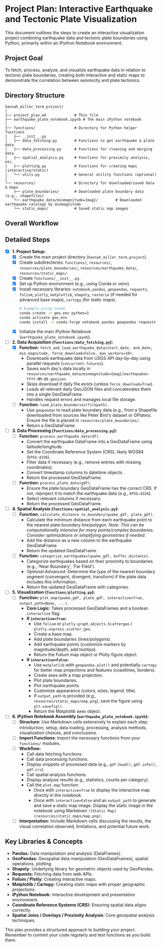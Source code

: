 # Project Plan: Interactive Earthquake and Tectonic Plate Visualization

This document outlines the steps to create an interactive visualization project combining earthquake data and tectonic plate boundaries using Python, primarily within an iPython Notebook environment.

## Project Goal

To fetch, process, analyze, and visualize earthquake data in relation to tectonic plate boundaries, creating both interactive and static maps to demonstrate the correlation between seismicity and plate tectonics.

## Directory Structure

```
hannah_miller_term_project/
│
├── project_plan.md             # This file
├── earthquake_plate_notebook.ipynb # The main iPython notebook
│
├── functions/                  # Directory for Python helper functions
│   ├── __init__.py
│   ├── data_fetching.py        # Functions to get earthquake & plate data
│   ├── data_processing.py      # Functions for cleaning and merging data
│   ├── spatial_analysis.py     # Functions for proximity analysis, etc.
│   ├── plotting.py             # Functions for creating maps (interactive/static)
│   └── utils.py                # General utility functions (optional)
│
└── resources/                  # Directory for downloaded/saved data & maps
    ├── plate_boundaries/       # Downloaded plate boundary data (e.g., shapefiles)
    └── earthquake_data/minmagnitude={mag}/        # Downloaded earthquake catalogs by minmagnitude
    └── static_maps/            # Saved static map images
```

## Overall Workflow


## Detailed Steps

- [x] **1. Project Setup:**
    - [x] Create the main project directory (`hannah_miller_term_project`).
    - [x] Create subdirectories: `functions/`, `resources/`, `resources/plate_boundaries/`, `resources/earthquake_data/`, `resources/static_maps/`.
    - [x] Create `functions/__init__.py`.
    - [x] Set up Python environment (e.g., using Conda or venv).
    - [x] Install necessary libraries: `notebook`, `pandas`, `geopandas`, `requests`, `folium`, `plotly`, `matplotlib`, `shapely`, `rasterio` (if needed for advanced base maps), `cartopy` (for static maps).
        ```bash
        # Example using conda
        conda create -n geo_env python=3
        conda activate geo_env
        conda install -c conda-forge notebook pandas geopandas requests folium plotly matplotlib shapely cartopy rasterio
        ```
    - [x] Initialize the main iPython Notebook (`earthquake_plate_notebook.ipynb`).

- [ ] **2. Data Acquisition (`functions/data_fetching.py`):**
    - [x] **Function:** `fetch_and_load_earthquake_data(start_date, end_date, min_magnitude, force_download=False, max_workers=10)`.
        - Downloads earthquake data from USGS API day-by-day using parallel requests (`concurrent.futures`).
        - Saves each day's data locally in `resources/earthquake_data/minmagnitude={mag}/earthquakes-YYYY-MM-DD.geojson`.
        - Skips download if daily file exists (unless `force_download=True`).
        - Loads all relevant daily GeoJSON files and concatenates them into a single GeoDataFrame.
        - Handles request errors and manages local file storage.
    - [ ] **Function:** `load_plate_boundaries(filepath)`.
        - Use `geopandas` to read plate boundary data (e.g., from a Shapefile downloaded from sources like Peter Bird's dataset or GPlates). Ensure the file is placed in `resources/plate_boundaries/`.
        - Return a GeoDataFrame.

- [ ] **3. Data Processing (`functions/data_processing.py`):**
    - [ ] **Function:** `process_earthquake_data(df)`.
        - Convert the earthquake DataFrame into a GeoDataFrame using latitude/longitude.
        - Set the Coordinate Reference System (CRS), likely WGS84 (`EPSG:4326`).
        - Filter data if necessary (e.g., remove entries with missing coordinates).
        - Convert timestamp columns to datetime objects.
        - Return the processed GeoDataFrame.
    - [ ] **Function:** `process_plate_data(gdf)`.
        - Ensure the plate boundary GeoDataFrame has the correct CRS. If not, reproject it to match the earthquake data (e.g., `EPSG:4326`).
        - Select relevant columns if necessary.
        - Return the processed GeoDataFrame.

- [ ] **4. Spatial Analysis (`functions/spatial_analysis.py`):**
    - [ ] **Function:** `calculate_distance_to_boundary(quake_gdf, plate_gdf)`.
        - Calculate the minimum distance from each earthquake point to the nearest plate boundary line/polygon. *Note: This can be computationally intensive for many points/complex boundaries. Consider optimizations or simplifying geometries if needed.*
        - Add the distance as a new column to the earthquake GeoDataFrame.
        - Return the updated GeoDataFrame.
    - [ ] **Function:** `categorize_earthquakes(quake_gdf, buffer_distance)`.
        - Categorize earthquakes based on their proximity to boundaries (e.g., 'Near Boundary', 'Far Field').
        - *Optional Advanced:* Determine the type of the nearest boundary segment (convergent, divergent, transform) if the plate data includes this information.
        - Return the updated GeoDataFrame with categories.

- [ ] **5. Visualization (`functions/plotting.py`):**
    - [ ] **Function:** `plot_map(quake_gdf, plate_gdf, interactive=True, output_path=None, ...)`.
        - **Core Logic:** Takes processed GeoDataFrames and a boolean `interactive` flag.
        - **If `interactive=True`:**
            - Use `folium` or `plotly.graph_objects.Scattergeo` / `plotly.express.scatter_geo`.
            - Create a base map.
            - Add plate boundaries (lines/polygons).
            - Add earthquake points (customize markers by magnitude/depth, add tooltips).
            - Return the Folium map object or Plotly figure object.
        - **If `interactive=False`:**
            - Use `matplotlib` with `geopandas.plot()` and potentially `cartopy` for better map projections and features (coastlines, borders).
            - Create axes with a map projection.
            - Plot plate boundaries.
            - Plot earthquake points.
            - Customize appearance (colors, sizes, legend, title).
            - If `output_path` is provided (e.g., `resources/static_maps/map.png`), save the figure using `plt.savefig()`.
            - Return the Matplotlib axes object.

- [ ] **6. iPython Notebook Assembly (`earthquake_plate_notebook.ipynb`):**
    - [ ] **Structure:** Use Markdown cells extensively to explain each step: introduction, setup, data loading, processing, analysis methods, visualization choices, and conclusions.
    - [ ] **Import Functions:** Import the necessary functions from your `functions/` modules.
    - [ ] **Workflow:**
        - Call data fetching functions.
        - Call data processing functions.
        - Display snippets of processed data (e.g., `gdf.head()`, `gdf.info()`, `gdf.crs`).
        - Call spatial analysis functions.
        - Display analysis results (e.g., statistics, counts per category).
        - Call the `plot_map` function:
            - Once with `interactive=True` to display the interactive map directly in the notebook.
            - Once with `interactive=False` and an `output_path` to generate and save a static map image. Display the static image in the notebook using Markdown `![Static Map](resources/static_maps/map.png)`.
    - [ ] **Interpretation:** Include Markdown cells discussing the results, the visual correlation observed, limitations, and potential future work.

## Key Libraries & Concepts

*   **Pandas:** Data manipulation and analysis (DataFrames).
*   **GeoPandas:** Geospatial data manipulation (GeoDataFrames), spatial operations, plotting.
*   **Shapely:** Underlying library for geometric objects used by GeoPandas.
*   **Requests:** Fetching data from web APIs.
*   **Folium / Plotly:** Creating interactive maps.
*   **Matplotlib / Cartopy:** Creating static maps with proper geographic projections.
*   **iPython Notebook:** Interactive development and presentation environment.
*   **Coordinate Reference Systems (CRS):** Ensuring spatial data aligns correctly.
*   **Spatial Joins / Overlays / Proximity Analysis:** Core geospatial analysis techniques.

This plan provides a structured approach to building your project. Remember to commit your code regularly and test functions as you build them.